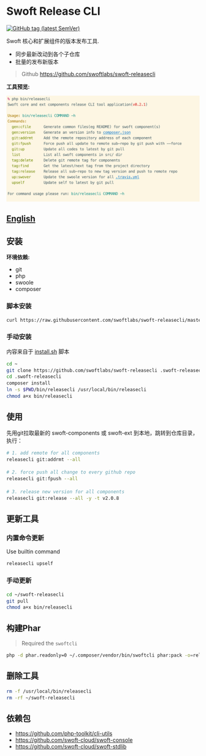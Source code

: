 # Swoft Release CLI

[![GitHub tag (latest SemVer)](https://img.shields.io/github/tag/swoftlabs/swoft-releasecli)](https://github.com/swoftlabs/swoft-releasecli)

Swoft 核心和扩展组件的版本发布工具.

- 同步最新改动到各个子仓库
- 批量的发布新版本

> Github https://github.com/swoftlabs/swoft-releasecli

**工具预览:**

![all-commands](all-commands.png)

## [English](README.md)

## 安装

**环境依赖:**

- git
- php
- swoole
- composer

### 脚本安装

```bash
curl https://raw.githubusercontent.com/swoftlabs/swoft-releasecli/master/install.sh | bash
```

### 手动安装

内容来自于 [install.sh](install.sh) 脚本

```bash
cd ~
git clone https://github.com/swoftlabs/swoft-releasecli .swoft-releasecli
cd .swoft-releasecli
composer install
ln -s $PWD/bin/releasecli /usr/local/bin/releasecli
chmod a+x bin/releasecli
```

## 使用

先用git拉取最新的 swoft-components 或 swoft-ext 到本地，跳转到仓库目录，执行：

```bash
# 1. add remote for all components
releasecli git:addrmt --all

# 2. force push all change to every github repo
releasecli git:fpush --all

# 3. release new version for all components
releasecli git:release --all -y -t v2.0.8
```

## 更新工具

### 内置命令更新

Use builtin command

```bash
releasecli upself
```

### 手动更新

```bash
cd ~/swoft-releasecli
git pull
chmod a+x bin/releasecli
```

## 构建Phar

> Required the `swoftcli`

```bash
php -d phar.readonly=0 ~/.composer/vendor/bin/swoftcli phar:pack -o=releasecli.phar
```

## 删除工具

```bash
rm -f /usr/local/bin/releasecli
rm -rf ~/swoft-releasecli
```

## 依赖包

- https://github.com/php-toolkit/cli-utils
- https://github.com/swoft-cloud/swoft-console
- https://github.com/swoft-cloud/swoft-stdlib
